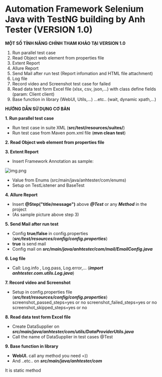# Automation Framework Selenium Java with TestNG building by Anh Tester (VERSION 1.0)

**MỘT SỐ TÍNH NĂNG CHÍNH THAM KHẢO TẠI VERSION 1.0**
1. Run parallel test case
2. Read Object web element from properties file
3. Extent Report
4. Allure Report
5. Send Mail after run test (Report infomation and HTML file attachment)
6. Log file
7. Record video and Screenshot test case for failed
8. Read data test form Excel file (xlsx, csv, json,...) with class define fields (param: Client client)
9. Base function in library (WebUI, Utils,...)
   ...etc.. (wait, dynamic xpath,...)

**HƯỚNG DẪN SỬ DỤNG CƠ BẢN**

**1. Run parallel test case**
- Run test case in suite XML (**src/test/resources/suites/**)
- Run test case from Maven pom.xml file
  (**mvn clean test**)

**2. Read Object web element from properties file**


**3. Extent Report**
- Insert Framework Annotation as sample:

![img.png](img.png)
- Value from Enums (src/main/java/anhtester/com/enums)
- Setup on TestListener and BaseTest

**4. Allure Report**

- Insert **@Step("title/message")** above ***@Test*** or any ***Method*** in the project
- (As sample picture above step 3)

**5. Send Mail after run test**

- Config **true/false** in config.properties
  (***src/test/resources/config/config.properties***)
- **true** is send mail
- Config mail on ***src/main/java/anhtester/com/mail/EmailConfig.java***

**6. Log file**

- Call: Log.info , Log.pass, Log.error,...
 (***import anhtester.com.utils.Log.java***)

**7. Record video and Screenshot**

- Setup in config.properties file
(***src/test/resources/config/config.properties***)
  screenshot_passed_steps=yes or no
  screenshot_failed_steps=yes or no
  screenshot_skipped_steps=yes or no

**8. Read data test form Excel file**

- Create DataSupplier on ***src/main/java/anhtester/com/utils/DataProviderUtils.java***
- Call the name of DataSupplier in test cases @Test

**9. Base function in library**

- **WebUI.** call any method you need =))
- And ..etc.. on ***src/main/java/anhtester/com***

It is static method